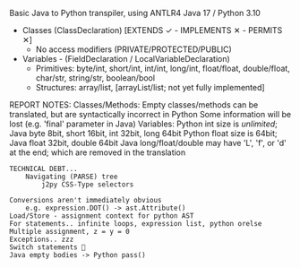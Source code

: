 Basic Java to Python transpiler, using ANTLR4
Java 17 / Python 3.10

- Classes (ClassDeclaration) [EXTENDS ✓ - IMPLEMENTS ✕ - PERMITS ✕] 
    - No access modifiers (PRIVATE/PROTECTED/PUBLIC)
- Variables - (FieldDeclaration / LocalVariableDeclaration)
    - Primitives: byte/int, short/int, int/int, long/int, float/float, double/float, char/str, string/str, boolean/bool
    - Structures: array/list, [arrayList/list; not yet fully implemented]

REPORT NOTES:
    Classes/Methods:
        Empty classes/methods can be translated, but are syntactically incorrect in Python
        Some information will be lost (e.g. 'final' parameter in Java)
    Variables:
        Python int size is *unlimited*; Java byte 8bit, short 16bit, int 32bit, long 64bit
        Python float size is 64bit; Java float 32bit, double 64bit
        Java long/float/double may have 'L', 'f', or 'd' at the end; which are removed in the translation
    
    TECHNICAL DEBT...
        Navigating (PARSE) tree
            j2py CSS-Type selectors

    Conversions aren't immediately obvious
        e.g. expression.DOT() -> ast.Attribute()
    Load/Store - assignment context for python AST
    For statements.. infinite loops, expression list, python orelse
    Multiple assignment, z = y = 0
    Exceptions.. zzz
    Switch statements 🤔
    Java empty bodies -> Python pass()
